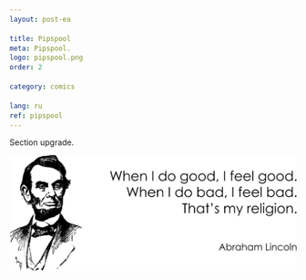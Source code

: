 ```yaml
---
layout: post-ea

title: Pipspool
meta: Pipspool.
logo: pipspool.png
order: 2

category: comics

lang: ru
ref: pipspool
---
```


Section upgrade.

<a data-fancybox="gallery" href="/img/programming/Lincoln.png"><img src="/img/programming/Lincoln.png" alt=""></a>
